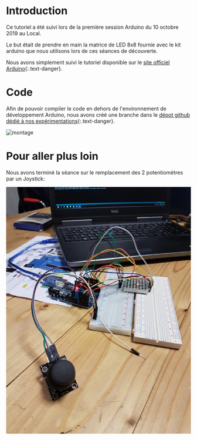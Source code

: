 # Introduction

Ce tutoriel a été suivi lors de la première session Arduino du 10 octobre 2019
au Local.

Le but était de prendre en main la matrice de LED 8x8 fournie avec le kit
arduino que nous utilisons lors de ces séances de découverte.

Nous avons simplement suivi le tutoriel disponible sur le [site officiel
Arduino](https://www.arduino.cc/en/Tutorial/RowColumnScanning){:.text-danger}.

# Code

Afin de pouvoir compiler le code en dehors de l'environnement de développement
Arduino, nous avons créé une branche dans le [dépot github dédié à nos
expérimentations](https://github.com/fablab-leprototype/arduino-sandbox/tree/led-8x8){:.text-danger}.

![montage](./images/led-8x8/montage.jpg)

# Pour aller plus loin

Nous avons terminé la séance sur le remplacement des 2 potentiomètres par un Joystick:


![montage avec un joystick](./images/led-8x8/joystick.jpg)


